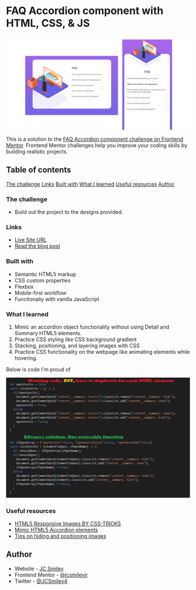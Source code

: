 # FAQ Accordion component with HTML, CSS, & JS
![Image of designs vs what was built](./images/final-artwork-total-1.png)

This is a solution to the [FAQ Accordion component challenge on Frontend Mentor](https://www.frontendmentor.io/challenges/profile-card-component-cfArpWshJ). Frontend Mentor challenges help you improve your coding skills by building realistic projects. 

## Table of contents
[The challenge](#the-challenge)
[Links](#links)
[Built with](#built-with)
[What I learned](#what-i-learned)
[Useful resources](#useful-resources)
[Author](#author)

### The challenge

- Build out the project to the designs provided.

### Links

- [Live Site URL](https://jcsmileyjr.github.io/Profile-card-component/)
- [Read the blog post](https://dev.to/jcsmileyjr/frontend-challenge-4-profile-card-component-46b9)

### Built with

- Semantic HTML5 markup
- CSS custom properties
- Flexbox
- Mobile-first workflow
- Functionaliy with vanilla JavaScript

### What I learned

1. Mimic an accordion object functionality without using Detail and Summary HTML5 elements.
2. Practice CSS styling like CSS background gradient
3. Stacking, positioning, and layering images with CSS
4. Practice CSS functionality on the webpage like animating elements while hovering. 

Below is code I'm proud of

![Reuseable JavaScript functionality to open and close sections of code](./images/open-code-2.png)

### Useful resources

- [HTML5 Responsive Images BY CSS-TRICKS](https://css-tricks.com/responsive-images-css/)
- [Mimic HTML5 Accordion elements](https://evolvingweb.ca/blog/building-accordions-html5-details-tag-no-javascript-needed)
- [Tips on hiding and positioning images](https://stackoverflow.com/questions/5513382/absolute-position-and-overflowhidden)

## Author

- Website - [JC Smiley](https://www.jcsmileyjr.com)
- Frontend Mentor - [@jcsmileyjr](https://www.frontendmentor.io/profile/jcsmileyjr)
- Twitter - [@JCSmiley4](https://twitter.com/JCSmiley4)
